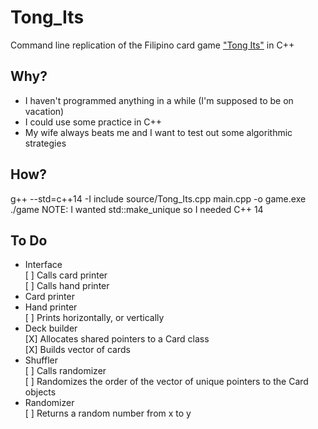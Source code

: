 # Tong_Its
Command line replication of the Filipino card game ["Tong Its"](https://www.pagat.com/rummy/tong-its.html) in C++


## Why?
* I haven't programmed anything in a while (I'm supposed to be on vacation)
* I could use some practice in C++
* My wife always beats me and I want to test out some algorithmic strategies


## How?
g++ --std=c++14 -I include source/Tong_Its.cpp main.cpp -o game.exe
./game
NOTE: I wanted std::make_unique so I needed C++ 14

## To Do
* Interface <br />
    [ ] Calls card printer <br />
    [ ] Calls hand printer <br />
* Card printer <br />
* Hand printer <br />
    [ ] Prints horizontally, or vertically <br />
* Deck builder <br />
    [X] Allocates shared pointers to a Card class <br />
    [X] Builds vector of cards <br />
* Shuffler <br />
    [ ] Calls randomizer <br />
    [ ] Randomizes the order of the vector of unique pointers to the Card objects <br />
* Randomizer <br />
    [ ] Returns a random number from x to y <br />

